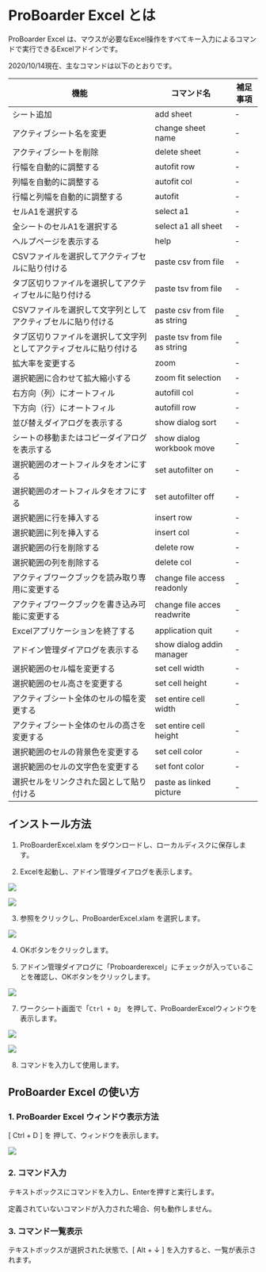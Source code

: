# ProBoarder Excel とは

ProBoarder Excel は、マウスが必要なExcel操作をすべてキー入力によるコマンドで実行できるExcelアドインです。

2020/10/14現在、主なコマンドは以下のとおりです。

|機能|コマンド名|補足事項|
|-|-|-|
|シート追加|add sheet|-|
|アクティブシート名を変更|change sheet name|-|
|アクティブシートを削除|delete sheet|-|
|行幅を自動的に調整する|autofit row|-|
|列幅を自動的に調整する|autofit col|-|
|行幅と列幅を自動的に調整する|autofit|-|
|セルA1を選択する|select a1|-|
|全シートのセルA1を選択する|select a1 all sheet|-|
|ヘルプページを表示する|help|-|
|CSVファイルを選択してアクティブセルに貼り付ける|paste csv from file|-|
|タブ区切りファイルを選択してアクティブセルに貼り付ける|paste tsv from file|-|
|CSVファイルを選択して文字列としてアクティブセルに貼り付ける|paste csv from file as string|-|
|タブ区切りファイルを選択して文字列としてアクティブセルに貼り付ける|paste tsv from file as string|-|
|拡大率を変更する|zoom|-|
|選択範囲に合わせて拡大縮小する|zoom fit selection|-|
|右方向（列）にオートフィル|autofill col|-|
|下方向（行）にオートフィル|autofill row|-|
|並び替えダイアログを表示する|show dialog sort|-|
|シートの移動またはコピーダイアログを表示する|show dialog workbook move|-|
|選択範囲のオートフィルタをオンにする|set autofilter on|-|
|選択範囲のオートフィルタをオフにする|set autofilter off|-|
|選択範囲に行を挿入する|insert row|-|
|選択範囲に列を挿入する|insert col|-|
|選択範囲の行を削除する|delete row|-|
|選択範囲の列を削除する|delete col|-|
|アクティブワークブックを読み取り専用に変更する|change file access readonly|-|
|アクティブワークブックを書き込み可能に変更する|change file acces readwrite|-|
|Excelアプリケーションを終了する|application quit|-|
|アドイン管理ダイアログを表示する|show dialog addin manager|-|
|選択範囲のセル幅を変更する|set cell width|-|
|選択範囲のセル高さを変更する|set cell height|-|
|アクティブシート全体のセルの幅を変更する|set entire cell width|-|
|アクティブシート全体のセルの高さを変更する|set entire cell height|-|
|選択範囲のセルの背景色を変更する|set cell color|-|
|選択範囲のセルの文字色を変更する|set font color|-|
|選択セルをリンクされた図として貼り付ける|paste as linked picture|-|


## インストール方法

1. ProBoarderExcel.xlam をダウンロードし、ローカルディスクに保存します。

2. Excelを起動し、アドイン管理ダイアログを表示します。

![](images/ExcelMenuDevelopment.png)

![](images/2020-10-12-17-10-49.png)

3. 参照をクリックし、ProBoarderExcel.xlam を選択します。

![](images/2020-10-12-17-11-52.png)

4. OKボタンをクリックします。

6. アドイン管理ダイアログに「Proboarderexcel」にチェックが入っていることを確認し、OKボタンをクリックします。

![](images/2020-10-12-17-12-09.png)


7. ワークシート画面で「`Ctrl + D`」 を押して、ProBoarderExcelウィンドウを表示します。

![](images/ExcelMenuDevelopment.png)

![](images/2020-10-12-17-12-33.png)


8. コマンドを入力して使用します。


## ProBoarder Excel の使い方

### 1. ProBoarder Excel ウィンドウ表示方法

[ Ctrl + D ] を 押して、ウィンドウを表示します。

![](images/2020-10-12-17-12-33.png)

### 2. コマンド入力

テキストボックスにコマンドを入力し、Enterを押すと実行します。

定義されていないコマンドが入力された場合、何も動作しません。




### 3. コマンド一覧表示

テキストボックスが選択された状態で、[ Alt + ↓ ] を入力すると、一覧が表示されます。

